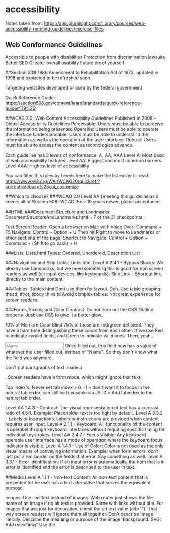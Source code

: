 # accessibility

Notes taken from:
https://app.pluralsight.com/library/courses/web-accessibility-meeting-guidelines/exercise-files

## Web Conformance Guidelines
Accessible to people with disabilities
Protection from discrimination lawsuits
Better SEO
Greater overall usability
Future proof yourself

##Section 508
1986 Amendment to Rehabilitation Act of 1973, updated in 1998 and expected to be refreshed soon.

Targeting websites developed or used by the federal government

Quick Reference Guide: 
https://section508.gov/content/learn/standards/quick-reference-guide#1194.22

##WCAG 2.0: Web Content Accessibility Guidelines
Published in 2008 - Global Accessibility Guidelines
Perceivable: Users must be able to perceive the information being presented
Operable: Users must be able to operate the interface
Understandable: Users must be able to understand the information as well as the operation of the user interface.
Robust: Users must be able to access the content as technologies advance.

Each guideline has 3 levels of conformance: A, AA, AAA
Level A: Most basic of web accessibility features
Level AA: Biggest and most common barriers
Level AAA: Highest level of accessibility

You can filter this rules by Levels here to make the list easier to read:
https://www.w3.org/WAI/WCAG20/quickref/?currentsidebar=%23col_customize

##Which to choose?
###WCAG 2.0 Level AA (meeting this guideline aslo covers all of Section 508)
WCAG Pros:
10 years newer, global acceptance

##HTML
###Document Structure and Landmarks:
DocumentStructureAndLandmarks.html = 7 of the 31 checkpoints.

Test Screen Reader:
Open a browser on Mac with Voice Over: Command + F5
Navigate: Control + Option + U
Then hit Right to move to Landmarks or other sections of the page.
Shortcut to Navigate: Control + Option + Command + (Shift to go back) + H

###Lists:
Lists.html
Types: Ordered, Unordered, Description List

###Navigation and Skip Links:
Links.html
Level A 2.4.1 - Bypass Blocks:
We already use Landmarks, but we need something this is good for non screen readers as well (alt input devices, like keyboards). 
Skip Link - Shortcut link directly to the main content.


###Tables:
Tables.html
Dont use them for layout. Duh.
Use table grouping: thead, tfoot, tbody
th vs td
Avoid complex tables: Not great experience for screen readers.

###Forms, Focus, and Color Contrast:
Do not zero out the CSS Outline property. Just use CSS to give it a better glow.

10% of Men are Color Blind
75% of those are red/green deficient. They have a hard time distinguishing these colors from each other.
If we use Red to indicate invalid fields, and Green to indicate valid ones. Then, yeah...

<input type="text" placeholder="Name" />
Once filled out, this field now has a value of whatever the user filled out, instead of "Name". So they don't know what the field was anymore.

Don't put paragraphs of text inside a <form>. Screen readers have a form mode, which might ignore that text.

Tab Index's:
Never set tab index > 0.
-1 = don't want it to focus in the natural tab order. can still be focusable via JS.
0  = Add tabindex to the natural tab order.

Level AA 1.4.3 - Contrast: The visual representation of text has a contrast ratio of 4.5:1. Example: Placeholder text is too light by default.
Level A 3.3.2 - Labels or Instructions: Labels or instructions are provided when content requires user input.
Level A 2.1.1 - Keyboard: All functionality of the content is operable through keyboard interfaces without requiring specific timing for individual keystrokes.
Level AA 2.4.7 - Focus Visible: Any keyboard operable user interface has a mode of operation where the keyboard focus indicator is visible.
Level A 1.4.1 - Use of Color: Color is not used as the only visual means of conveying information. Example: when form errors, don't just put a red border on the fields that error. Say something as well.
Level A 3.3.1 - Error Identification: If an input error is automatically, the item that is in error is identified and the error is described to the user in text.

##Media
Level A 1.1.1 - Non-text Content: All non-text content that is presented tot he user has a text alternative that serves the equivalent purpose.

Images: 
    Use real text instead of images.
    Web router just shows the file name of an image if no alt text is provided. Same with links without title.
    For images that are just for decoration, ommit the alt text value (alt=""). That way screen readers will ignore them all together.
    Don't describe image literally.
    Describe the meaning or purpose of the image.
Background: 
SVG: 
    Add role="img"
    Use the <title>
    Use aria-labelledby referencing the title

Audio:
Transcripts: Use Apple Dictation, Windows Speech Recognition, Google Docs Voice Typing
Level A 1.4.2 - Audio Control: If any audio on the page plays automatically for more than 3 seconds, pause should be available or to controls the volume.

Video:
Captions: embedded, always visible
Closed: can turn on/off
